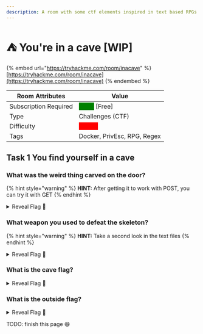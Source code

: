 ```yaml
---
description: A room with some ctf elements inspired in text based RPGs
---
```


# ⛺ You're in a cave \[WIP]

{% embed url="https://tryhackme.com/room/inacave" %}
[https://tryhackme.com/room/inacave](https://tryhackme.com/room/inacave)
{% endembed %}

| Room Attributes       | Value                                                                   |
| --------------------- | ----------------------------------------------------------------------- |
| Subscription Required |  <mark style="color:green;background-color:green;">False</mark> \[Free] |
| Type                  | Challenges (CTF)                                                        |
| Difficulty            |  <mark style="color:red;background-color:red;">Insane</mark>            |
| Tags                  | Docker, PrivEsc, RPG, Regex                                             |

## Task 1 You find yourself in a cave

### What was the weird thing carved on the door?

{% hint style="warning" %}
**HINT:** After getting it to work with POST, you can try it with GET
{% endhint %}

<details>

<summary>Reveal Flag <span data-gb-custom-inline data-tag="emoji" data-code="1f6a9">🚩</span></summary>

:triangular\_flag\_on\_post:`n/a`

</details>

### What weapon you used to defeat the skeleton?

{% hint style="warning" %}
**HINT:** Take a second look in the text files
{% endhint %}

<details>

<summary>Reveal Flag <span data-gb-custom-inline data-tag="emoji" data-code="1f6a9">🚩</span></summary>

:triangular\_flag\_on\_post:`n/a`

</details>

### What is the cave flag?

<details>

<summary>Reveal Flag <span data-gb-custom-inline data-tag="emoji" data-code="1f6a9">🚩</span></summary>

:triangular\_flag\_on\_post:`n/a`

</details>

### What is the outside flag?

<details>

<summary>Reveal Flag <span data-gb-custom-inline data-tag="emoji" data-code="1f6a9">🚩</span></summary>

:triangular\_flag\_on\_post:`n/a`

</details>



TODO: finish this page :smile:



